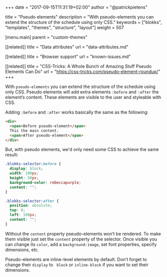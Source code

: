 +++
date            = "2017-09-15T11:31:19+02:00"
author          = "@patrickpietens"

title           = "Pseudo elements"
description     = "With pseudo-elements you can extend the structure of the schedule using only CSS."
keywords        = ["blokks", "templates", "themes", "structure", "layout"]
weight          = 507

[menu.main]
parent          = "custom-themes"

[[related]]
title = "Data attributes"
url = "data-attributes.md"


[[related]]
title = "Browser support"
url = "known-issues.md"

[[related]]
title = "CSS-Tricks: A Whole Bunch of Amazing Stuff Pseudo Elements Can Do"
url = "https://css-tricks.com/pseudo-element-roundup/"
+++

With `pseudo-elements` you can extend the structure of the schedule using only CSS. Pseudo elements will add extra elements `:before` and `:after` the element’s content. These elements are visible to the user and styleable with CSS.

Adding `:before` and `:after` works basically the same as the following:

```html
<div>
  <span>Before pseudo-element</span> 
  This the main content. 
  <span>After pseudo-element</span>
</div>
```

But, with pseudo elements, we'd only need some CSS to achieve the same result:

```css
.blokks-selector:before {
  display: block;
  width: 100px;
  height: 50px;
  background-color: rebeccapurple;
  content: "";
}

.blokks-selector:after {
  position: absolute;
  top: 0;
  left: 100px;
  content: "";
}
```

Without the `content` property pseudo-elements won’t be rendered. To make them visible just set the `content` property of the selector. Once visible you can change its `color`, add a `background-image`, set font properties, specify dimensions, etc.

<span class='note'>Pseudo-elements are inline-level elements by default. Don’t forget to change their `display` to ` block` or `inline-block` if you want to set their dimensions.</span>